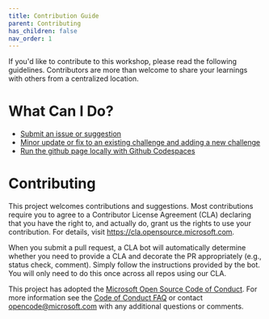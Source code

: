 ```yaml
---
title: Contribution Guide
parent: Contributing
has_children: false
nav_order: 1
---
```


If you'd like to contribute to this workshop, please read the following guidelines. Contributors are more than welcome to share your learnings with others from a centralized location.

# What Can I Do?

- [Submit an issue or suggestion](2-Submit-issue-suggestion.md)
- [Minor update or fix to an existing challenge and adding a new challenge](3-minor-update-fix.md)
- [Run the github page locally with Github Codespaces](4-github-codespaces.md)



# Contributing

This project welcomes contributions and suggestions.  Most contributions require you to agree to a
Contributor License Agreement (CLA) declaring that you have the right to, and actually do, grant us
the rights to use your contribution. For details, visit https://cla.opensource.microsoft.com.

When you submit a pull request, a CLA bot will automatically determine whether you need to provide
a CLA and decorate the PR appropriately (e.g., status check, comment). Simply follow the instructions
provided by the bot. You will only need to do this once across all repos using our CLA.

This project has adopted the [Microsoft Open Source Code of Conduct](https://opensource.microsoft.com/codeofconduct/).
For more information see the [Code of Conduct FAQ](https://opensource.microsoft.com/codeofconduct/faq/) or
contact [opencode@microsoft.com](mailto:opencode@microsoft.com) with any additional questions or comments.

